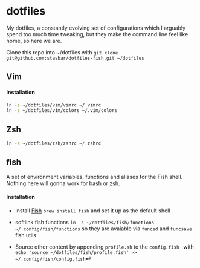 # dotfiles

My dotfiles, a constantly evolving set of configurations which I arguably spend too much time tweaking, but they make the command line feel like home, so here we are.

Clone this repo into ~/dotfiles with `git clone git@github.com:stasbar/dotfiles-fish.git ~/dotfiles`

## Vim

#### Installation
```bash
ln -s ~/dotfiles/vim/vimrc ~/.vimrc
ln -s ~/dotfiles/vim/colors ~/.vim/colors
```

## Zsh

```bash
ln -s ~/dotfiles/zsh/zshrc ~/.zshrc
```

## fish

A set of environment variables, functions and aliases for the Fish shell. Nothing here will gonna work for bash or zsh.

#### Installation

- Install [Fish](https://fishshell.com/) `brew install fish` and set it up as the default shell

- softlink fish functions `ln -s ~/dotfiles/fish/functions ~/.config/fish/functions` so they are avaiable via `funced` and `funcsave` fish utils

- Source other content by appending `profile.sh` to the `config.fish ` with `echo 'source ~/dotfiles/fish/profile.fish' >> ~/.config/fish/config.fish`⏎ 
